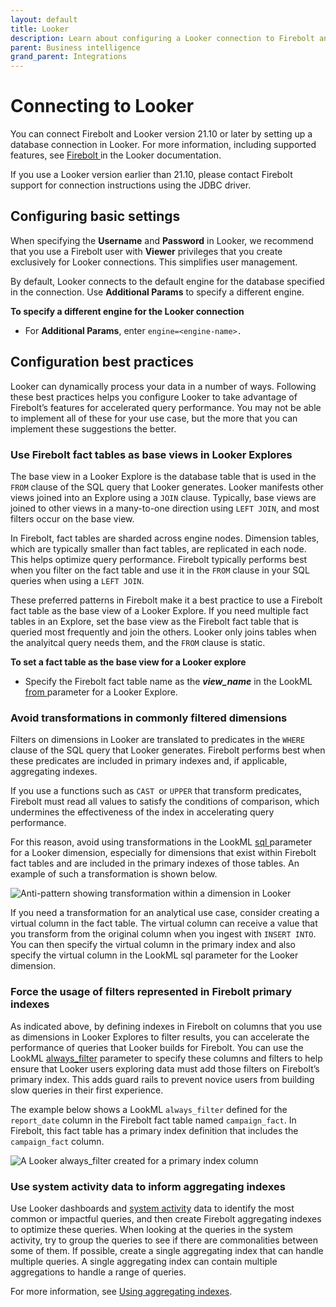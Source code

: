```yaml
---
layout: default
title: Looker
description: Learn about configuring a Looker connection to Firebolt and get tips and best practices for using Looker with Firebolt.
parent: Business intelligence
grand_parent: Integrations
---
```


# Connecting to Looker

You can connect Firebolt and Looker version 21.10 or later by setting up a database connection in Looker. For more information, including supported features, see [Firebolt ](https://docs.looker.com/setup-and-management/database-config/firebolt) in the Looker documentation.

If you use a Looker version earlier than 21.10, please contact Firebolt support for connection instructions using the JDBC driver.

## Configuring basic settings

When specifying the **Username** and **Password** in Looker, we recommend that you use a Firebolt user with **Viewer** privileges that you create exclusively for Looker connections. This simplifies user management.

By default, Looker connects to the default engine for the database specified in the connection. Use **Additional Params** to specify a different engine.

**To specify a different engine for the Looker connection**

* For **Additional Params**, enter `engine=<engine-name>.`

## Configuration best practices

Looker can dynamically process your data in a number of ways. Following these best practices helps you configure Looker to take advantage of Firebolt’s features for accelerated query performance. You may not be able to implement all of these for your use case, but the more that you can implement these suggestions the better.

### Use Firebolt fact tables as base views in Looker Explores

The base view in a Looker Explore is the database table that is used in the `FROM` clause of the SQL query that Looker generates. Looker manifests other views joined into an Explore using a `JOIN` clause. Typically, base views are joined to other views in a many-to-one direction using `LEFT JOIN`, and most filters occur on the base view.

In Firebolt, fact tables are sharded across engine nodes. Dimension tables, which are typically smaller than fact tables, are replicated in each node. This helps optimize query performance. Firebolt typically performs best when you filter on the fact table and use it in the `FROM` clause in your SQL queries when using a `LEFT JOIN`.

These preferred patterns in Firebolt make it a best practice to use a Firebolt fact table as the base view of a Looker Explore. If you need multiple fact tables in an Explore, set the base view as the Firebolt fact table that is queried most frequently and join the others. Looker only joins tables when the analyitcal query needs them, and the `FROM` clause is static.

**To set a fact table as the base view for a Looker explore**

* Specify the Firebolt fact table name as the _**view\_name**_ in the LookML [from ](https://docs.looker.com/reference/explore-params/from-for-explore)parameter for a Looker Explore.

### Avoid transformations in commonly filtered dimensions

Filters on dimensions in Looker are translated to predicates in the `WHERE` clause of the SQL query that Looker generates. Firebolt performs best when these predicates are included in primary indexes and, if applicable, aggregating indexes.

If you use a functions such as `CAST `or `UPPER` that transform predicates, Firebolt must read all values to satisfy the conditions of comparison, which undermines the effectiveness of the index in accelerating query performance.

For this reason, avoid using transformations in the LookML [sql ](https://docs.looker.com/reference/field-params/sql)parameter for a Looker dimension, especially for dimensions that exist within Firebolt fact tables and are included in the primary indexes of those tables. An example of such a transformation is shown below.


![Anti-pattern showing transformation within a dimension in Looker](../../assets/images/looker_no_transform.png)

If you need a transformation for an analytical use case, consider creating a virtual column in the fact table. The virtual column can receive a value that you transform from the original column when you ingest with `INSERT INTO`. You can then specify the virtual column in the primary index and also specify the virtual column in the LookML sql parameter for the Looker dimension.

### Force the usage of filters represented in Firebolt primary indexes

As indicated above, by defining indexes in Firebolt on columns that you use as dimensions in Looker Explores to filter results, you can accelerate the performance of queries that Looker builds for Firebolt. You can use the LookML [always_filter](https://docs.looker.com/reference/explore-params/always_filter) parameter to specify these columns and filters to help ensure that Looker users exploring data must add those filters on Firebolt’s primary index. This adds guard rails to prevent novice users from building slow queries in their first experience.

The example below shows a LookML `always_filter` defined for the `report_date` column in the Firebolt fact table named `campaign_fact`. In Firebolt, this fact table has a primary index definition that includes the `campaign_fact` column.

![A Looker always_filter created for a primary index column](../../assets/images/Looker_always_filter.png)

### Use system activity data to inform aggregating indexes

Use Looker dashboards and [system activity](https://docs.looker.com/admin-options/system-activity) data to identify the most common or impactful queries, and then create Firebolt aggregating indexes to optimize these queries. When looking at the queries in the system activity, try to group the queries to see if there are commonalities between some of them. If possible, create a single aggregating index that can handle multiple queries. A single aggregating index can contain multiple aggregations to handle a range of queries.

For more information, see [Using aggregating indexes](../../using-indexes/using-aggregating-indexes.md).
